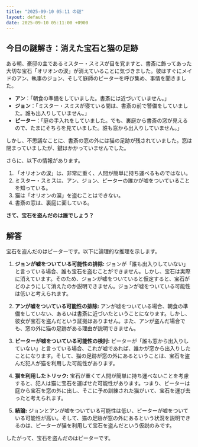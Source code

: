 ```yaml
---
title: "2025-09-10 05:11 の謎"
layout: default
date: 2025-09-10 05:11:00 +0900
---
```

## 今日の謎解き：消えた宝石と猫の足跡

ある朝、豪邸の主であるミスター・スミスが目を覚ますと、書斎に飾ってあった大切な宝石「オリオンの涙」が消えていることに気づきました。彼はすぐにメイドのアン、執事のジョン、そして庭師のピーターを呼び集め、事情を聞きました。

*   **アン**：「朝食の準備をしていました。書斎には近づいていません。」
*   **ジョン**：「ミスター・スミスが寝ている間は、書斎の前で警備をしていました。誰も出入りしていません。」
*   **ピーター**：「庭の手入れをしていました。でも、裏庭から書斎の窓が見えるので、たまにそちらを見ていました。誰も窓から出入りしていません。」

しかし、不思議なことに、書斎の窓の外には猫の足跡が残されていました。窓は閉まっていましたが、鍵はかかっていませんでした。

さらに、以下の情報があります。

1.  「オリオンの涙」は、非常に重く、人間が簡単に持ち運べるものではない。
2.  ミスター・スミスは、アン、ジョン、ピーターの誰かが嘘をついていることを知っている。
3.  猫は「オリオンの涙」を盗むことはできない。
4.  書斎の窓は、裏庭に面している。

**さて、宝石を盗んだのは誰でしょう？**

## 解答

宝石を盗んだのはピーターです。以下に論理的な推理を示します。

1.  **ジョンが嘘をついている可能性の排除:** ジョンが「誰も出入りしていない」と言っている場合、誰も宝石を盗むことができません。しかし、宝石は実際に消えています。そのため、ジョンが嘘をついていると仮定すると、宝石がどのようにして消えたのか説明できません。ジョンが嘘をついている可能性は低いと考えられます。

2.  **アンが嘘をついている可能性の排除:** アンが嘘をついている場合、朝食の準備をしていない、あるいは書斎に近づいたということになります。しかし、彼女が宝石を盗んだという証拠はありません。また、アンが盗んだ場合でも、窓の外に猫の足跡がある理由が説明できません。

3.  **ピーターが嘘をついている可能性の検討:** ピーターが「誰も窓から出入りしていない」と言っている場合、これが嘘であれば、誰かが窓から出入りしたことになります。そして、猫の足跡が窓の外にあるということは、宝石を盗んだ犯人が猫を利用した可能性があります。

4.  **猫を利用したトリック:** 宝石が重くて人間が簡単に持ち運べないことを考慮すると、犯人は猫に宝石を運ばせた可能性があります。つまり、ピーターは庭から宝石を窓の外に出し、そこに予め訓練された猫がいて、宝石を運び去ったと考えられます。

5.  **結論:** ジョンとアンが嘘をついている可能性は低い、ピーターが嘘をついている可能性が高い。そして、猫の足跡が窓の外にあるという状況を説明できるのは、ピーターが猫を利用して宝石を盗んだという仮説のみです。

したがって、宝石を盗んだのはピーターです。
